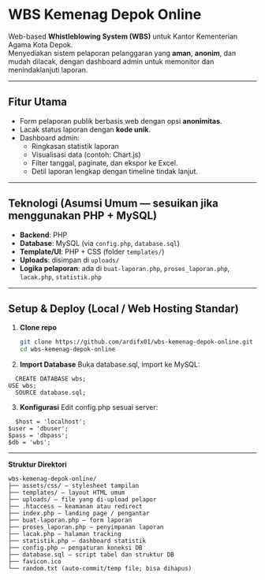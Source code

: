# WBS Kemenag Depok Online

Web-based **Whistleblowing System (WBS)** untuk Kantor Kementerian Agama Kota Depok.  
Menyediakan sistem pelaporan pelanggaran yang **aman**, **anonim**, dan mudah dilacak, dengan dashboard admin untuk memonitor dan menindaklanjuti laporan.

---

##  Fitur Utama
- Form pelaporan publik berbasis web dengan opsi **anonimitas**.
- Lacak status laporan dengan **kode unik**.
- Dashboard admin:
  - Ringkasan statistik laporan
  - Visualisasi data (contoh: Chart.js)
  - Filter tanggal, paginate, dan ekspor ke Excel.
  - Detil laporan lengkap dengan timeline tindak lanjut.

---

##  Teknologi (Asumsi Umum — sesuikan jika menggunakan PHP + MySQL)
- **Backend**: PHP  
- **Database**: MySQL (via `config.php`, `database.sql`)  
- **Template/UI**: PHP + CSS (folder `templates/`)  
- **Uploads**: disimpan di `uploads/`  
- **Logika pelaporan**: ada di `buat-laporan.php`, `proses_laporan.php`, `lacak.php`, `statistik.php`

---

##  Setup & Deploy (Local / Web Hosting Standar)

1. **Clone repo**
   ```bash
   git clone https://github.com/ardifx01/wbs-kemenag-depok-online.git
   cd wbs-kemenag-depok-online
   ```

2. **Import Database**
 Buka database.sql, import ke MySQL:
 ```
   CREATE DATABASE wbs;
USE wbs;
   SOURCE database.sql;
   ```

3. **Konfigurasi**
   Edit config.php sesuai server:
 ```
   $host = 'localhost';
$user = 'dbuser';
$pass = 'dbpass';
$db = 'wbs';
   ```
---
**Struktur Direktori**
```
wbs-kemenag-depok-online/
├── assets/css/ – stylesheet tampilan
├── templates/ – layout HTML umum
├── uploads/ – file yang di-upload pelapor
├── .htaccess – keamanan atau redirect
├── index.php – landing page / pengantar
├── buat-laporan.php – form laporan
├── proses_laporan.php – penyimpanan laporan
├── lacak.php – halaman tracking
├── statistik.php – dashboard statistik
├── config.php – pengaturan koneksi DB
├── database.sql – script tabel dan struktur DB
├── favicon.ico
└── random.txt (auto-commit/temp file; bisa dihapus)
```
